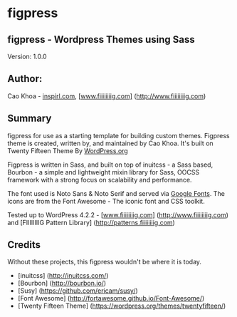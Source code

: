 # figpress
figpress - Wordpress Themes using Sass
---
Version: 1.0.0

## Author: 
Cao Khoa - <a href="http://www.inspirl.com">inspirl.com</a>, [www.fiiiiiiiig.com] (http://www.fiiiiiiiig.com)

## Summary
  figpress for use as a starting template for building custom themes. Figpress theme is created, written by, and maintained by Cao Khoa. It's built on Twenty Fifteen Theme By <a href="https://wordpress.org">WordPress.org</a>
			
  Figpress is written in Sass, and built on top of inuitcss - a Sass based, Bourbon - a simple and lightweight mixin library for Sass, OOCSS framework with a strong focus on scalability and performance.

  The font used is Noto Sans & Noto Serif and served via <a href="https://www.google.com/fonts">Google Fonts</a>. The icons are from the Font Awesome - The iconic font and CSS toolkit.
  
  Tested up to WordPress 4.2.2 - [www.fiiiiiiiig.com] (http://www.fiiiiiiiig.com) and [FIIIIIIIIG Pattern Library] (http://patterns.fiiiiiiiig.com)
  
## Credits
Without these projects, this figpress wouldn't be where it is today.

* [inuitcss] (http://inuitcss.com/)
* [Bourbon] (http://bourbon.io/)
* [Susy] (https://github.com/ericam/susy/)
* [Font Awesome] (http://fortawesome.github.io/Font-Awesome/)
* [Twenty Fifteen Theme] (https://wordpress.org/themes/twentyfifteen/)
